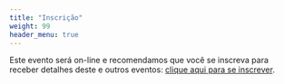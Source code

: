 ```yaml
---
title: "Inscrição"
weight: 99
header_menu: true
---
```


Este evento será on-line e recomendamos que você se inscreva para receber detalhes deste e outros eventos: [clique aqui para se inscrever](https://forms.gle/HnbvXCP2G5RhxinKA).